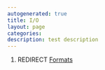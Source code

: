 ```yaml
---
autogenerated: true
title: I/O
layout: page
categories: 
description: test description
---
```


1.  REDIRECT [Formats](Formats)
